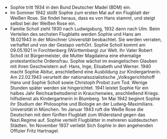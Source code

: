 + Sophie tritt 1934 in den Bund Deutscher Madel (BDM) ein.
+ Im Sommer 1942 stößt Sophie zum ersten Mal auf ein Flugblatt der Weißen Rose. Sie findet heraus, dass es von Hans stammt, und steigt selbst bei der Weißen Rose ein.
+ Familie Scholl zieht 1930 nach Ludwigsburg, 1932 dann nach Ulm.
Beim Verteilen des sechsten Flugblatts werden Sophie und Hans am 18.021943 in der Münchner
Universität beobachtet. Sie werden verraten, verhaftet und von der Gestapo verhOrt.
Sophie Scholl kommt am 09.05.1921 in Forchtenberg (Württemberg) zur Welt. Ihr Vater Robert Scholl
ist Bürgermeister, die Mutter Magdalena eine ehemalige protestantische Ordensfrau. Sophie wächst
im evangelischen Glauben mit ihren Geschwistern auf: Hans, Inge, Elisabeth und Werner.
1940 macht Sophie Abitur, anschließend eine Ausbildung zur Kindergartnerin.
Am 22.02.1943 verurteilt der nationalsozialistische „Volksgerichtshoff Hans und Sophie Scholl
sowie Christoph Probst zum Tod. Wenige Stunden später werden sie hingerichtet.
1941 leistet Sophie für ein halbes Jahr Reichsarbeitsdienst in Krauchenwies, anschließend Kriegs.
hilfsdienst als Kindergartnerin in Blumberg.
1m Mai 1942 beginnt Sophie ihr Studium der Philosophie und Biologie an der Ludwig-Maximilians.
Universität in München.
1m Januar 1943 ruft die Weiße Rose die Deutschen mit dem fünften Flugblatt zum Widerstand
gegen das Nazi.Regime auf. Sophie verteilt Flugblätter in mehreren süddeutschen Städten.
1m November 1937 verliebt Sich Sophie in den angehenden Offizier Fritz Hartnagel.